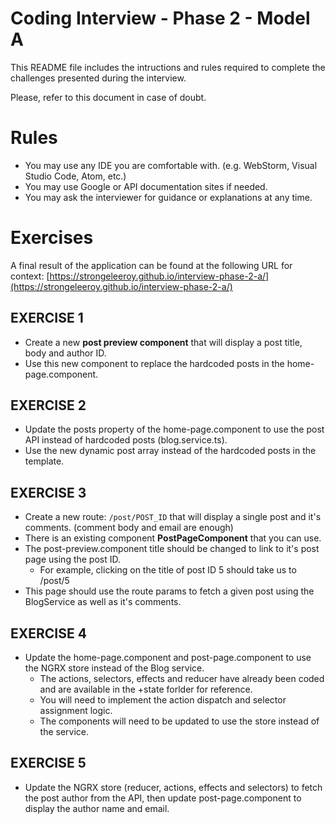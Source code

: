 # Coding Interview - Phase 2 - Model A

This README file includes the intructions and rules required to complete the challenges presented during the interview.

Please, refer to this document in case of doubt.

# Rules
- You may use any IDE you are comfortable with. (e.g. WebStorm, Visual Studio Code, Atom, etc.)
- You may use Google or API documentation sites if needed.
- You may ask the interviewer for guidance or explanations at any time.

# Exercises
A final result of the application can be found at the following URL for context: [https://strongeleeroy.github.io/interview-phase-2-a/](https://strongeleeroy.github.io/interview-phase-2-a/)


## EXERCISE 1
- Create a new **post preview component** that will display a post title, body and author ID.
- Use this new component to replace the hardcoded posts in the home-page.component.

## EXERCISE 2
- Update the posts property of the home-page.component to use the post API instead of hardcoded posts (blog.service.ts).
- Use the new dynamic post array instead of the hardcoded posts in the template.

## EXERCISE 3
- Create a new route: `/post/POST_ID` that will display a single post and it's comments. (comment body and email are enough)
- There is an existing component **PostPageComponent** that you can use.
- The post-preview.component title should be changed to link to it's post page using the post ID.
    - For example, clicking on the title of post ID 5 should take us to /post/5
- This page should use the route params to fetch a given post using the BlogService as well as it's comments.

## EXERCISE 4
- Update the home-page.component and post-page.component to use the NGRX store instead of the Blog service.
  - The actions, selectors, effects and reducer have already been coded and are available in the +state forlder for reference.
  - You will need to implement the action dispatch and selector assignment logic.
  - The components will need to be updated to use the store instead of the service.

## EXERCISE 5
- Update the NGRX store (reducer, actions, effects and selectors) to fetch the post author from the API, then update post-page.component to display the author name and email.
